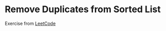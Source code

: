 # Remove Duplicates from Sorted List

Exercise from [LeetCode](https://leetcode.com/problems/remove-duplicates-from-sorted-list/description/)